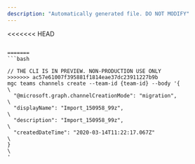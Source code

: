 ```yaml
---
description: "Automatically generated file. DO NOT MODIFY"
---
```


<<<<<<< HEAD
```cli

=======
```bash

// THE CLI IS IN PREVIEW. NON-PRODUCTION USE ONLY
>>>>>>> ac57e61007f395881f1814eae37dc23911227b9b
mgc teams channels create --team-id {team-id} --body '{\
  "@microsoft.graph.channelCreationMode": "migration",\
  "displayName": "Import_150958_99z",\
  "description": "Import_150958_99z",\
  "createdDateTime": "2020-03-14T11:22:17.067Z"\
}\
'

```
